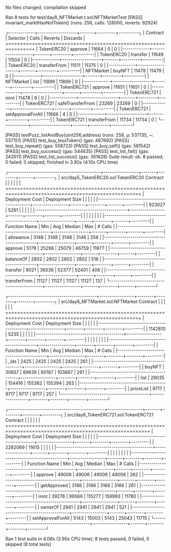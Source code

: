 No files changed, compilation skipped

Ran 8 tests for test/day8_NFTMarket.t.sol:NFTMarketTest
[PASS] invariant_marktHasNotToken() (runs: 256, calls: 128000, reverts: 92924)

╭-------------+-------------------+-------+---------+----------╮
| Contract    | Selector          | Calls | Reverts | Discards |
+==============================================================+
| TokenERC20  | approve           | 11664 | 0       | 0        |
|-------------+-------------------+-------+---------+----------|
| TokenERC20  | transfer          | 11649 | 11504   | 0        |
|-------------+-------------------+-------+---------+----------|
| TokenERC20  | transferFrom      | 11511 | 11375   | 0        |
|-------------+-------------------+-------+---------+----------|
| NFTMarket   | buyNFT            | 11479 | 11479   | 0        |
|-------------+-------------------+-------+---------+----------|
| NFTMarket   | list              | 11899 | 11899   | 0        |
|-------------+-------------------+-------+---------+----------|
| TokenERC721 | approve           | 11651 | 11651   | 0        |
|-------------+-------------------+-------+---------+----------|
| TokenERC721 | mint              | 11478 | 9       | 0        |
|-------------+-------------------+-------+---------+----------|
| TokenERC721 | safeTransferFrom  | 23269 | 23269   | 0        |
|-------------+-------------------+-------+---------+----------|
| TokenERC721 | setApprovalForAll | 11666 | 4       | 0        |
|-------------+-------------------+-------+---------+----------|
| TokenERC721 | transferFrom      | 11734 | 11734   | 0        |
╰-------------+-------------------+-------+---------+----------╯

[PASS] testFuzz_listAndBuy(uint256,address) (runs: 258, μ: 537135, ~: 537151)
[PASS] test_buy_lessToken() (gas: 487692)
[PASS] test_buy_repeat() (gas: 558723)
[PASS] test_buy_self() (gas: 581542)
[PASS] test_buy_success() (gas: 544635)
[PASS] test_list_fail() (gas: 243511)
[PASS] test_list_success() (gas: 361628)
Suite result: ok. 8 passed; 0 failed; 0 skipped; finished in 3.90s (4.10s CPU time)

╭---------------------------------------------+-----------------+-------+--------+-------+---------╮
| src/day5_TokenERC20.sol:TokenERC20 Contract |                 |       |        |       |         |
+==================================================================================================+
| Deployment Cost                             | Deployment Size |       |        |       |         |
|---------------------------------------------+-----------------+-------+--------+-------+---------|
| 923027                                      | 5261            |       |        |       |         |
|---------------------------------------------+-----------------+-------+--------+-------+---------|
|                                             |                 |       |        |       |         |
|---------------------------------------------+-----------------+-------+--------+-------+---------|
| Function Name                               | Min             | Avg   | Median | Max   | # Calls |
|---------------------------------------------+-----------------+-------+--------+-------+---------|
| allowance                                   | 3148            | 3148  | 3148   | 3148  | 258     |
|---------------------------------------------+-----------------+-------+--------+-------+---------|
| approve                                     | 5179            | 25298 | 25079  | 46759 | 11977   |
|---------------------------------------------+-----------------+-------+--------+-------+---------|
| balanceOf                                   | 2802            | 2802  | 2802   | 2802  | 516     |
|---------------------------------------------+-----------------+-------+--------+-------+---------|
| transfer                                    | 8021            | 36536 | 52377  | 52401 | 406     |
|---------------------------------------------+-----------------+-------+--------+-------+---------|
| transferFrom                                | 11127           | 11127 | 11127  | 11127 | 137     |
╰---------------------------------------------+-----------------+-------+--------+-------+---------╯

╭-------------------------------------------+-----------------+--------+--------+--------+---------╮
| src/day6_NFTMarket.sol:NFTMarket Contract |                 |        |        |        |         |
+==================================================================================================+
| Deployment Cost                           | Deployment Size |        |        |        |         |
|-------------------------------------------+-----------------+--------+--------+--------+---------|
| 1142810                                   | 5235            |        |        |        |         |
|-------------------------------------------+-----------------+--------+--------+--------+---------|
|                                           |                 |        |        |        |         |
|-------------------------------------------+-----------------+--------+--------+--------+---------|
| Function Name                             | Min             | Avg    | Median | Max    | # Calls |
|-------------------------------------------+-----------------+--------+--------+--------+---------|
| _ids                                      | 2425            | 2425   | 2425   | 2425   | 261     |
|-------------------------------------------+-----------------+--------+--------+--------+---------|
| buyNFT                                    | 30657           | 89639  | 90187  | 103867 | 261     |
|-------------------------------------------+-----------------+--------+--------+--------+---------|
| list                                      | 29035           | 154416 | 155382 | 155394 | 263     |
|-------------------------------------------+-----------------+--------+--------+--------+---------|
| priceList                                 | 9717            | 9717   | 9717   | 9717   | 257     |
╰-------------------------------------------+-----------------+--------+--------+--------+---------╯

╭-----------------------------------------------+-----------------+-------+--------+--------+---------╮
| src/day6_TokenERC721.sol:TokenERC721 Contract |                 |       |        |        |         |
+=====================================================================================================+
| Deployment Cost                               | Deployment Size |       |        |        |         |
|-----------------------------------------------+-----------------+-------+--------+--------+---------|
| 2282069                                       | 11615           |       |        |        |         |
|-----------------------------------------------+-----------------+-------+--------+--------+---------|
|                                               |                 |       |        |        |         |
|-----------------------------------------------+-----------------+-------+--------+--------+---------|
| Function Name                                 | Min             | Avg   | Median | Max    | # Calls |
|-----------------------------------------------+-----------------+-------+--------+--------+---------|
| approve                                       | 49006           | 49006 | 49006  | 49006  | 262     |
|-----------------------------------------------+-----------------+-------+--------+--------+---------|
| getApproved                                   | 3166            | 3166  | 3166   | 3166   | 261     |
|-----------------------------------------------+-----------------+-------+--------+--------+---------|
| mint                                          | 39278           | 99566 | 115277 | 159993 | 11780   |
|-----------------------------------------------+-----------------+-------+--------+--------+---------|
| ownerOf                                       | 2941            | 2941  | 2941   | 2941   | 521     |
|-----------------------------------------------+-----------------+-------+--------+--------+---------|
| setApprovalForAll                             | 5143            | 15003 | 5143   | 25043  | 11715   |
╰-----------------------------------------------+-----------------+-------+--------+--------+---------╯


Ran 1 test suite in 4.06s (3.90s CPU time): 8 tests passed, 0 failed, 0 skipped (8 total tests)
